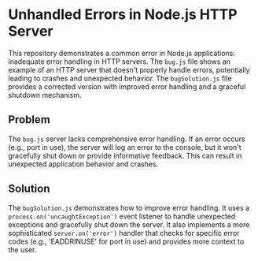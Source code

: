 # Unhandled Errors in Node.js HTTP Server

This repository demonstrates a common error in Node.js applications: inadequate error handling in HTTP servers.  The `bug.js` file shows an example of an HTTP server that doesn't properly handle errors, potentially leading to crashes and unexpected behavior. The `bugSolution.js` file provides a corrected version with improved error handling and a graceful shutdown mechanism.

## Problem

The `bug.js` server lacks comprehensive error handling. If an error occurs (e.g., port in use), the server will log an error to the console, but it won't gracefully shut down or provide informative feedback. This can result in unexpected application behavior and crashes.

## Solution

The `bugSolution.js` demonstrates how to improve error handling. It uses a `process.on('uncaughtException')` event listener to handle unexpected exceptions and gracefully shut down the server. It also implements a more sophisticated `server.on('error')` handler that checks for specific error codes (e.g., 'EADDRINUSE' for port in use) and provides more context to the user.